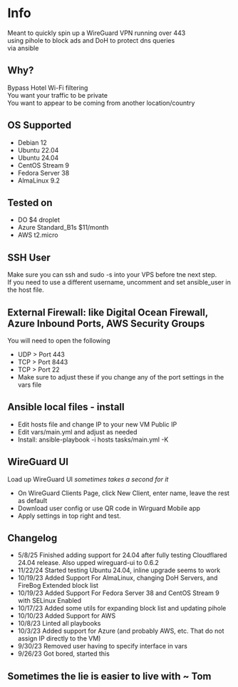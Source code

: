 # Info
Meant to quickly spin up a WireGuard VPN running over 443  
using pihole to block ads and DoH to protect dns queries  
via ansible  

## Why?
Bypass Hotel Wi-Fi filtering  
You want your traffic to be private  
You want to appear to be coming from another location/country  

## OS Supported
  * Debian 12  
  * Ubuntu 22.04
  * Ubuntu 24.04
  * CentOS Stream 9
  * Fedora Server 38
  * AlmaLinux 9.2  

## Tested on
  * DO $4 droplet  
  * Azure Standard_B1s $11/month  
  * AWS t2.micro   

## SSH User 
Make sure you can ssh and sudo -s into your VPS before tne next step.  
If you need to use a different username, uncomment and set ansible_user in the host file. 

## External Firewall: like Digital Ocean Firewall, Azure Inbound Ports, AWS Security Groups
You will need to open the following  
  * UDP > Port 443  
  * TCP > Port 8443   
  * TCP > Port 22
  * Make sure to adjust these if you change any of the port settings in the vars file  


## Ansible local files - install
* Edit hosts file and change IP to your new VM Public IP  
* Edit vars/main.yml and adjust as needed  
* Install: ansible-playbook -i hosts tasks/main.yml -K  

## WireGuard UI
Load up WireGuard UI *sometimes takes a second for it*  
* On WireGuard Clients Page, click New Client, enter name, leave the rest as default  
* Download user config or use QR code in Wirguard Mobile app  
* Apply settings in top right and test. 
    

## Changelog
* 5/8/25 Finished adding support for 24.04 after fully testing Cloudflared 24.04 release. Also upped wireguard-ui to 0.6.2
* 11/22/24 Started testing Ubuntu 24.04, inline upgrade seems to work
* 10/19/23 Added Support For AlmaLinux, changing DoH Servers, and FireBog Extended block list  
* 10/19/23 Added Support For Fedora Server 38 and CentOS Stream 9 with SELinux Enabled  
* 10/17/23 Added some utils for expanding block list and updating pihole  
* 10/10/23 Added Support for AWS  
* 10/8/23 Linted all playbooks  
* 10/3/23 Added support for Azure (and probably AWS, etc. That do not assign IP directly to the VM)  
* 9/30/23 Removed user having to specify interface in vars  
* 9/26/23 Got bored, started this  

## Sometimes the lie is easier to live with ~ Tom